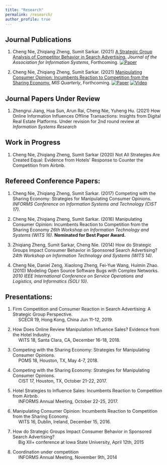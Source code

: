 ```yaml
---
title: "Research"
permalink: /research/
author_profile: true
---
```


Journal Publications
--------------------

<!-- Use APA 7th edition format -->
<!-- [ ] todo: add new link and new pdf -->

1. Cheng Nie, Zhiqiang Zheng, Sumit Sarkar. (2021) [A Strategic Group Analysis of Competitor Behavior in Search Advertising.](https://aisel.aisnet.org/jais_preprints/7/) _Journal of the Association for Information Systems_, Forthcoming. [![Paper](https://img.shields.io/badge/Paper-green.svg)](/files/sponsored_search.pdf)

1. Cheng Nie, Zhiqiang Zheng, Sumit Sarkar. (2021) [Manipulating Consumer Opinion: Incumbents Reaction to Competition from the Sharing Economy.]() _MIS Quarterly_, Forthcoming. [![Paper](https://img.shields.io/badge/Paper-green.svg)](/files/review_manipulation.pdf) [![Video](https://img.shields.io/badge/Video-orange.svg)](https://youtu.be/4LRscKwr4Fw)

Journal Papers Under Review
---------------------------

1. Zhengrui Jiang, Hua Sun, Arun Rai, Cheng Nie, Yuheng Hu. (2021) How Online Information Influences Offline Transactions: Insights from Digital Real Estate Platforms. Under revision for 2nd round review at _Information Systems Research_  
    
Work in Progress
----------------

1. Cheng Nie, Zhiqiang Zheng, Sumit Sarkar (2020)  Not All Strategies Are Created Equal: Evidence from Hotels' Response to Counter the Competition from Airbnb. 
    

Refereed Conference Papers:
---------------------------------

1. Cheng Nie, Zhiqiang Zheng, Sumit Sarkar. (2017) Competing with the Sharing Economy: Strategies for Manipulating Consumer Opinions. _INFORMS Conference on Information Systems and Technology (CIST 17)_.
    
1. Cheng Nie, Zhiqiang Zheng, Sumit Sarkar. (2016) Manipulating Consumer Opinion: Incumbents Reaction to Competition from the Sharing Economy _26th Workshop on Information Technology and Systems (WITS 16)_. **Nominated for Best Paper Award.**
    
1. Zhiqiang Zheng, Sumit Sarkar, Cheng Nie. (2014) How do Strategic Groups Impact Consumer Behavior in Sponsored Search Advertising? _24th Workshop on Information Technology and Systems (WITS 14)_.  
    
1. Cheng Nie, Daniel Zeng, Xiaolong Zheng, Fei-Yue Wang, Huimin Zhao. (2010) Modeling Open Source Software Bugs with Complex Networks. _2010 IEEE International Conference on Service Operations and Logistics, and Informatics (SOLI 10)_.  
    

Presentations:
--------------

1.  Firm Competition and Consumer Reaction in Search Advertising: A Strategic Group Perspective.  
      SCECR 19, Hong Kong, China Jun 11-12, 2019.  
    
1.  How Does Online Review Manipulation Influence Sales? Evidence from the Hotel Industry.  
      WITS 18, Santa Clara, CA, December 16-18, 2018.  
    
1.  Competing with the Sharing Economy: Strategies for Manipulating Consumer Opinions.  
      POMS 18, Houston, TX, May 4-7, 2018.  
    
1.  Competing with the Sharing Economy: Strategies for Manipulating Consumer Opinions.  
      CIST 17, Houston, TX, October 21-22, 2017.  
    
1.  Hotel Strategies to Influence Sales: Incumbents Reaction to Competition from Airbnb.  
      INFORMS Annual Meeting, October 22-25, 2017.  
    
1.  Manipulating Consumer Opinion: Incumbents Reaction to Competition from the Sharing Economy.  
      WITS 16, Dublin, Ireland, December 15, 2016.  
    
1.  How do Strategic Groups Impact Consumer Behavior in Sponsored Search Advertising?  
      Big XII+ conference at Iowa State University, April 12th, 2015

1.  Coordination under competition  
      INFORMS Annual Meeting, November 9th, 2014